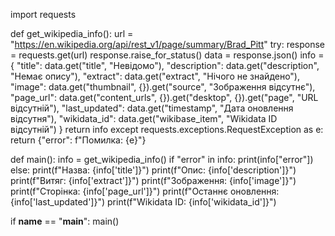 import requests

def get_wikipedia_info():
    url = "https://en.wikipedia.org/api/rest_v1/page/summary/Brad_Pitt"
    try:
        response = requests.get(url)
        response.raise_for_status()
        data = response.json()
        info = {
            "title": data.get("title", "Невідомо"),
            "description": data.get("description", "Немає опису"),
            "extract": data.get("extract", "Нічого не знайдено"),
            "image": data.get("thumbnail", {}).get("source", "Зображення відсутнє"),
            "page_url": data.get("content_urls", {}).get("desktop", {}).get("page", "URL відсутній"),
            "last_updated": data.get("timestamp", "Дата оновлення відсутня"),
            "wikidata_id": data.get("wikibase_item", "Wikidata ID відсутній")
        }
        return info
    except requests.exceptions.RequestException as e:
        return {"error": f"Помилка: {e}"}

def main():
    info = get_wikipedia_info()
    if "error" in info:
        print(info["error"])
    else:
        print(f"Назва: {info['title']}")
        print(f"Опис: {info['description']}")
        print(f"Витяг: {info['extract']}")
        print(f"Зображення: {info['image']}")
        print(f"Сторінка: {info['page_url']}")
        print(f"Останнє оновлення: {info['last_updated']}")
        print(f"Wikidata ID: {info['wikidata_id']}")

if __name__ == "__main__":
    main()
